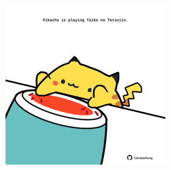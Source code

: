 <!-- built at 09/01/2023, 24:01:35 UTC -->
<p align="center">
  <img width="500" height="500" src="./ReadmeImage.svg">
</p>
